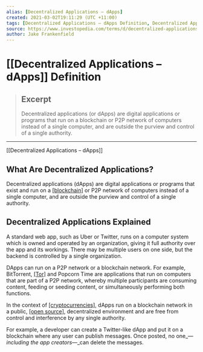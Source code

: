 ```yaml
---
alias: [Decentralized Applications – dApps]
created: 2021-03-02T19:11:29 (UTC +11:00)
tags: [Decentralized Applications – dApps Definition, Decentralized Applications – dApps]
source: https://www.investopedia.com/terms/d/decentralized-applications-dapps.asp
author: Jake Frankenfield
---
```


# [[Decentralized Applications – dApps]] Definition

> ## Excerpt
> Decentralized applications (or dApps) are digital applications or programs that run on a blockchain or P2P network of computers instead of a single computer, and are outside the purview and control of a single authority.

---

[[Decentralized Applications – dApps]]
## What Are Decentralized Applications?

Decentralized applications (dApps) are digital applications or programs that exist and run on a [[blockchain]](https://www.investopedia.com/terms/b/blockchain.asp) or P2P network of computers instead of a single computer, and are outside the purview and control of a single authority.

## Decentralized Applications Explained

A standard web app, such as Uber or Twitter, runs on a computer system which is owned and operated by an organization, giving it full authority over the app and its workings. There may be multiple users on one side, but the backend is controlled by a single organization.

DApps can run on a P2P network or a blockchain network. For example, BitTorrent, [[Tor]](https://www.investopedia.com/terms/t/tor.asp) and Popcorn Time are applications that run on computers that are part of a P2P network, whereby multiple participants are consuming content, feeding or seeding content, or simultaneously performing both functions.

In the context of [[cryptocurrencies]](https://www.investopedia.com/terms/c/[[Cryptocurrency|cryptocurrency]].asp), dApps run on a blockchain network in a public, [[open source]](https://www.investopedia.com/terms/o/open-source.asp), decentralized environment and are free from control and interference by any single authority.

For example, a developer can create a Twitter-like dApp and put it on a blockchain where any user can publish messages. Once posted, no one_—_including the app creators_—_can delete the messages.
